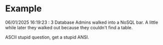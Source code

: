 # Example

<!-- replace-with-date starts -->
06/01/2025 16:19:23 : 3 Database Admins walked into a NoSQL bar. A little while later they walked out because they couldn't find a table.
<!-- replace-with-date ends -->

<!-- replace-with-joke starts -->
ASCII stupid question, get a stupid ANSI.
<!-- replace-with-joke ends -->